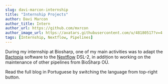 ```yaml
---
slug: davi-marcon-internship
title: "Internship Projects"
author: Davi Marcon
author_title: Intern
author_url: https://github.com/mxrcon
author_image_url: https://avatars.githubusercontent.com/u/48180517?v=4
tags: [Internship, Nextflow, Pipelines]
---
```


During my internship at Biosharp, one of my main activities was to adapt the [Bactopia](https://bactopia.github.io) software to the [Nextflow](https://nextflow.io) DSL-2, in addition to working on the maintenance of other pipelines from BioSharp OÜ.

<!--truncate-->

Read the full blog in Portuguese by switching the language from top-right button.